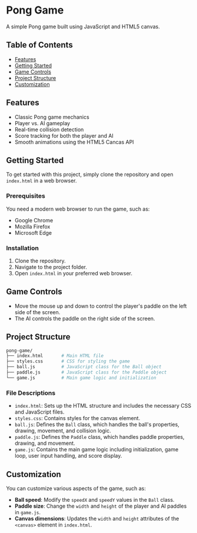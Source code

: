 # Pong Game

A simple Pong game built using JavaScript and HTML5 canvas.

## Table of Contents
- [Features](#features)
- [Getting Started](#getting-started)
- [Game Controls](#game-controls)
- [Project Structure](#project-structure)
- [Customization](#customization)

## Features
- Classic Pong game mechanics
- Player vs. AI gameplay
- Real-time collision detection
- Score tracking for both the player and AI
- Smooth animations using the HTML5 Cancas API

## Getting Started
To get started with this project, simply clone the repository and open `index.html` in a web browser.

### Prerequisites
You need a modern web browser to run the game, such as:
- Google Chrome
- Mozilla Firefox
- Microsoft Edge

### Installation
1. Clone the repository.
2. Navigate to the project folder.
3. Open `index.html` in your preferred web browser.

## Game Controls
- Move the mouse up and down to control the player's paddle on the left side of the screen.
- The AI controls the paddle on the right side of the screen.

## Project Structure
```bash
pong-game/
├── index.html       # Main HTML file
├── styles.css       # CSS for styling the game
├── ball.js          # JavaScript class for the Ball object
├── paddle.js        # JavaScript class for the Paddle object
└── game.js          # Main game logic and initialization
```

### File Descriptions
- `index.html`: Sets up the HTML structure and includes the necessary CSS and JavaScript files.
- `styles.css`: Contains styles for the canvas element.
- `ball.js`: Defines the `Ball` class, which handles the ball's properties, drawing, movement, and collision logic.
- `paddle.js`: Defines the `Paddle` class, which handles paddle properties, drawing, and movement.
- `game.js`: Contains the main game logic including initialization, game loop, user input handling, and score display.

## Customization
You can customize various aspects of the game, such as:
- **Ball speed**: Modify the `speedX` and `speedY` values in the `Ball` class.
- **Paddle size**: Change the `width` and `height` of the player and AI paddles in `game.js`.
- **Canvas dimensions**: Updates the `width` and `height` attributes of the `<canvas>` element in `index.html`.


